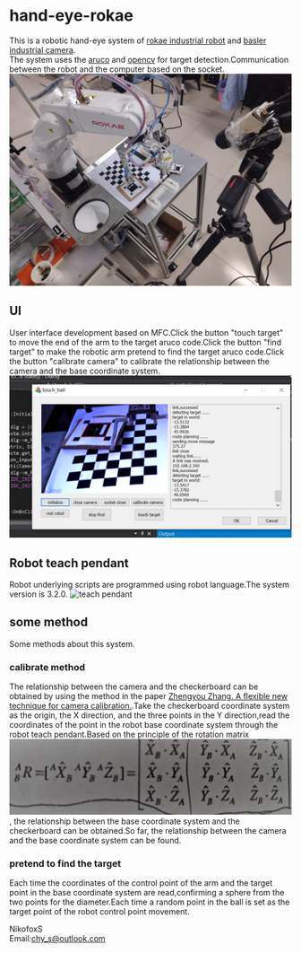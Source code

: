 # hand-eye-rokae
  

This is a robotic hand-eye system of [rokae industrial robot](http://www.rokae.com/) and [basler industrial camera](https://www.basler.com/).  
The system uses the [aruco](https://www.uco.es/investiga/grupos/ava/node/26) and [opencv](https://opencv.org/) for target detection.Communication between the robot and the computer based on the socket.
![system](https://raw.githubusercontent.com/NikofoxS/hand-eye-rokae/master/pictures/robot_systerm.jpg)    

## UI
User interface development based on MFC.Click the button "touch target" to move the end of the arm to the target aruco code.Click the button "find target" to make the robotic arm pretend to find the target aruco code.Click the button "calibrate camera" to calibrate the relationship between the camera and the base coordinate system.  
![UI](https://raw.githubusercontent.com/NikofoxS/hand-eye-rokae/master/pictures/dispaly_ui.PNG)  

## Robot teach pendant  
Robot underlying scripts are programmed using robot language.The system version is 3.2.0.
![teach pendant](https://raw.githubusercontent.com/NikofoxS/hand-eye-rokae/master/pictures/rokae_tercher.jpg)  

## some method  
Some methods about this system.  
### calibrate method  
The relationship between the camera and the checkerboard can be obtained by using the method in the paper [Zhengyou Zhang. A flexible new technique for camera calibration.](https://www.microsoft.com/en-us/research/wp-content/uploads/2016/02/tr98-71.pdf).Take the checkerboard coordinate system as the origin, the X direction, and the three points in the Y direction,read the coordinates of the point in the robot base coordinate system through the robot teach pendant.Based on the principle of the rotation matrix ![rotation matrix ](https://raw.githubusercontent.com/NikofoxS/hand-eye-rokae/master/pictures/rot.jpg), the relationship between the base coordinate system and the checkerboard can be obtained.So far, the relationship between the camera and the base coordinate system can be found.  
### pretend to find the target
Each time the coordinates of the control point of the arm and the target point in the base coordinate system are read,confirming a sphere from the two points for the diameter.Each time a random point in the ball is set as the target point of the robot control point movement.  





NikofoxS  
Email:chy_s@outlook.com

